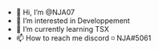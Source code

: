 - 👋 Hi, I’m @NJA07
- 👀 I’m interested in Developpement 
- 🌱 I’m currently learning TSX
- 📫 How to reach me discord ◽ NJA#5061
